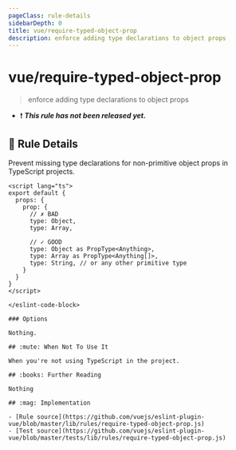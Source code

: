 ```yaml
---
pageClass: rule-details
sidebarDepth: 0
title: vue/require-typed-object-prop
description: enforce adding type declarations to object props
---
```

# vue/require-typed-object-prop

> enforce adding type declarations to object props

- :exclamation: <badge text="This rule has not been released yet." vertical="middle" type="error"> ***This rule has not been released yet.*** </badge>

## :book: Rule Details

Prevent missing type declarations for non-primitive object props in TypeScript projects.

<eslint-code-block :rules="{'vue/require-typed-object-prop': ['error']}">

```vue
<script lang="ts">
export default {
  props: {
    prop: {
      // ✗ BAD
      type: Object,
      type: Array,
      
      // ✓ GOOD
      type: Object as PropType<Anything>,
      type: Array as PropType<Anything[]>,
      type: String, // or any other primitive type
    }
  }
}
</script>

</eslint-code-block>

### Options

Nothing.

## :mute: When Not To Use It

When you're not using TypeScript in the project.

## :books: Further Reading

Nothing

## :mag: Implementation

- [Rule source](https://github.com/vuejs/eslint-plugin-vue/blob/master/lib/rules/require-typed-object-prop.js)
- [Test source](https://github.com/vuejs/eslint-plugin-vue/blob/master/tests/lib/rules/require-typed-object-prop.js)
